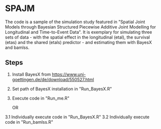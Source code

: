 # SPAJM

The code is a sample of the simulation study featured in "Spatial Joint Models through Bayesian Structured Piecewise Additive Joint Modelling for Longitudinal and Time-to-Event Data".
It is exemplary for simulating three sets of data - with the spatial effect in the longitudinal (etal), the survival (etas) and the shared (etals) predictor - and estimating them with BayesX and bamlss.

## Steps
1. Install BayesX from https://www.uni-goettingen.de/de/download/550527.html
2. Set path of BayesX installation in "Run_BayesX.R"
3. Execute code in "Run_me.R"
   
   OR
   
3.1 Individually execute code in "Run_BayesX.R"
3.2 Individually execute code in "Run_bamlss.R"
